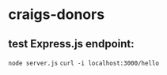 # craigs-donors

## test Express.js endpoint:
```node server.js```
```curl -i localhost:3000/hello```